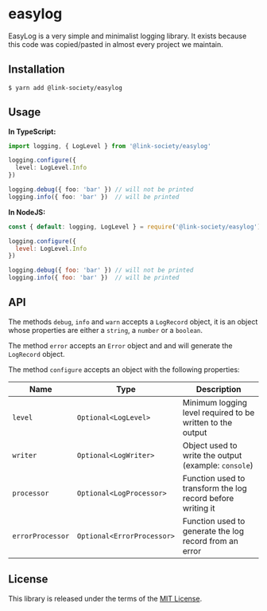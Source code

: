 # easylog

EasyLog is a very simple and minimalist logging library. It exists because this
code was copied/pasted in almost every project we maintain.

## Installation

```
$ yarn add @link-society/easylog
```

## Usage

**In TypeScript:**

```typescript
import logging, { LogLevel } from '@link-society/easylog'

logging.configure({
  level: LogLevel.Info
})

logging.debug({ foo: 'bar' }) // will not be printed
logging.info({ foo: 'bar' })  // will be printed
```

**In NodeJS:**

```javascript
const { default: logging, LogLevel } = require('@link-society/easylog')

logging.configure({
  level: LogLevel.Info
})

logging.debug({ foo: 'bar' }) // will not be printed
logging.info({ foo: 'bar' })  // will be printed
```

## API

The methods `debug`, `info` and `warn` accepts a `LogRecord` object, it is an
object whose properties are either a `string`, a `number` or a `boolean`.

The method `error` accepts an `Error` object and and will generate the
`LogRecord` object.

The method `configure` accepts an object with the following properties:

| Name | Type | Description |
|---|---|---|
| `level` | `Optional<LogLevel>` | Minimum logging level required to be written to the output |
| `writer` | `Optional<LogWriter>` | Object used to write the output (example: `console`) |
| `processor` | `Optional<LogProcessor>` | Function used to transform the log record before writing it |
| `errorProcessor` | `Optional<ErrorProcessor>` | Function used to generate the log record from an error |

## License

This library is released under the terms of the [MIT License](./LICENSE.txt).
